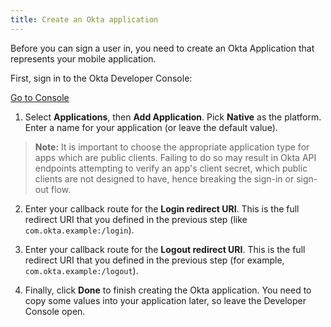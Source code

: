 ```yaml
---
title: Create an Okta application
---
```

Before you can sign a user in, you need to create an Okta Application that represents your mobile application.

First, sign in to the Okta Developer Console:

<a href="https://login.okta.com/" target="_blank" class="Button--blue">Go to Console</a>

1. Select **Applications**, then **Add Application**. Pick **Native** as the platform. Enter a name for your application (or leave the default value).
  > **Note:** It is important to choose the appropriate application type for apps which are public clients. Failing to do so may result in Okta API endpoints attempting to verify an app's client secret, which public clients are not designed to have, hence breaking the sign-in or sign-out flow.

2. Enter your callback route for the **Login redirect URI**. This is the full redirect URI that you defined in the <GuideLink link="../define-callback/">previous step</GuideLink> (like `com.okta.example:/login`).

3. Enter your callback route for the **Logout redirect URI**. This is the full redirect URI that you defined in the <GuideLink link="../define-callback/">previous step</GuideLink> (for example, `com.okta.example:/logout`).

4. Finally, click **Done** to finish creating the Okta application. You need to copy some values into your application later, so leave the Developer Console open.

<NextSectionLink/>
